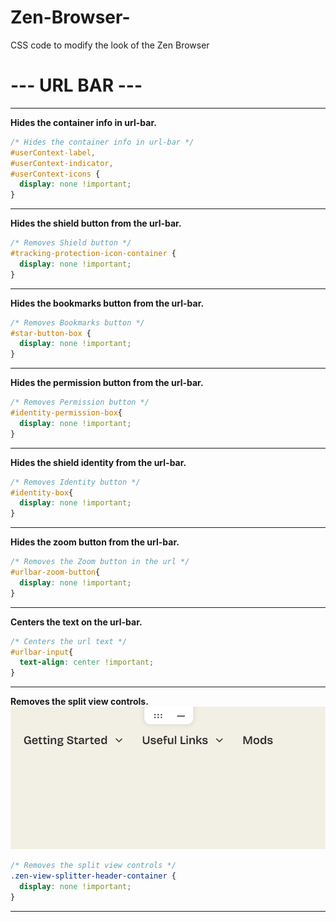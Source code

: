 # Zen-Browser-
CSS code to modify the look of the Zen Browser

# --- URL BAR ---
---
**Hides the container info in url-bar.**
```css
/* Hides the container info in url-bar */
#userContext-label,
#userContext-indicator,
#userContext-icons {
  display: none !important;
}
```
---
**Hides the shield button from the url-bar.**
```css
/* Removes Shield button */
#tracking-protection-icon-container {
  display: none !important;
}
```
---
**Hides the bookmarks button from the url-bar.**
```css
/* Removes Bookmarks button */
#star-button-box {
  display: none !important;
}
```
---
**Hides the permission button from the url-bar.**
```css
/* Removes Permission button */
#identity-permission-box{
  display: none !important;
}
```
---
**Hides the shield identity from the url-bar.**
```css
/* Removes Identity button */
#identity-box{
  display: none !important;
}
```
---
**Hides the zoom button from the url-bar.**
```css
/* Removes the Zoom button in the url */
#urlbar-zoom-button{
  display: none !important;
}
```
---
**Centers the text on the url-bar.**
```css
/* Centers the url text */
#urlbar-input{
  text-align: center !important;
}
```
---
**Removes the split view controls.**
![splitView](https://github.com/chapit0/Zen-Browser-/blob/5f0ec9e6897ac8f71020eb1a07c917dcbf2a543f/splitView.png)
```css
/* Removes the split view controls */
.zen-view-splitter-header-container {
  display: none !important;
}
```
---
